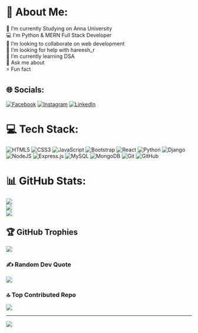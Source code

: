 # 💫 About Me:
🔭 I’m currently Studying on Anna University<br>💻 I'm Python & MERN Full Stack Developer<br>👯 I’m looking to collaborate on web development<br>🤝 I’m looking for help with hareesh_r<br>🌱 I’m currently learning DSA<br>💬 Ask me about<br>⚡ Fun fact


## 🌐 Socials:
[![Facebook](https://img.shields.io/badge/Facebook-%231877F2.svg?logo=Facebook&logoColor=white)](https://facebook.com/Rdx.Sathish.58/) [![Instagram](https://img.shields.io/badge/Instagram-%23E4405F.svg?logo=Instagram&logoColor=white)](https://instagram.com/black_baby_zera) [![LinkedIn](https://img.shields.io/badge/LinkedIn-%230077B5.svg?logo=linkedin&logoColor=white)](https://linkedin.com/me?trk=p_mwlite_profile_self-secondary_nav) 

# 💻 Tech Stack:
![HTML5](https://img.shields.io/badge/html5-%23E34F26.svg?style=for-the-badge&logo=html5&logoColor=white) ![CSS3](https://img.shields.io/badge/css3-%231572B6.svg?style=for-the-badge&logo=css3&logoColor=white) ![JavaScript](https://img.shields.io/badge/javascript-%23323330.svg?style=for-the-badge&logo=javascript&logoColor=%23F7DF1E) ![Bootstrap](https://img.shields.io/badge/bootstrap-%238511FA.svg?style=for-the-badge&logo=bootstrap&logoColor=white) ![React](https://img.shields.io/badge/react-%2320232a.svg?style=for-the-badge&logo=react&logoColor=%2361DAFB) ![Python](https://img.shields.io/badge/python-3670A0?style=for-the-badge&logo=python&logoColor=ffdd54) ![Django](https://img.shields.io/badge/django-%23092E20.svg?style=for-the-badge&logo=django&logoColor=white) ![NodeJS](https://img.shields.io/badge/node.js-6DA55F?style=for-the-badge&logo=node.js&logoColor=white) ![Express.js](https://img.shields.io/badge/express.js-%23404d59.svg?style=for-the-badge&logo=express&logoColor=%2361DAFB) ![MySQL](https://img.shields.io/badge/mysql-4479A1.svg?style=for-the-badge&logo=mysql&logoColor=white) ![MongoDB](https://img.shields.io/badge/MongoDB-%234ea94b.svg?style=for-the-badge&logo=mongodb&logoColor=white) ![Git](https://img.shields.io/badge/git-%23F05033.svg?style=for-the-badge&logo=git&logoColor=white) ![GitHub](https://img.shields.io/badge/github-%23121011.svg?style=for-the-badge&logo=github&logoColor=white)
# 📊 GitHub Stats:
![](https://github-readme-stats.vercel.app/api?username=sivasathish889&theme=radical&hide_border=false&include_all_commits=false&count_private=false)<br/>
![](https://github-readme-streak-stats.herokuapp.com/?user=sivasathish889&theme=radical&hide_border=false)<br/>
![](https://github-readme-stats.vercel.app/api/top-langs/?username=sivasathish889&theme=radical&hide_border=false&include_all_commits=false&count_private=false&layout=compact)

## 🏆 GitHub Trophies
![](https://github-profile-trophy.vercel.app/?username=sivasathish889&theme=radical&no-frame=false&no-bg=true&margin-w=4)

### ✍️ Random Dev Quote
![](https://quotes-github-readme.vercel.app/api?type=horizontal&theme=radical)

### 🔝 Top Contributed Repo
![](https://github-contributor-stats.vercel.app/api?username=sivasathish889&limit=5&theme=dark&combine_all_yearly_contributions=true)

---
[![](https://visitcount.itsvg.in/api?id=sivasathish889&icon=0&color=0)](https://visitcount.itsvg.in)

<!-- Proudly created with GPRM ( https://gprm.itsvg.in ) -->

